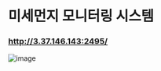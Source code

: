 # 미세먼지 모니터링 시스템
### http://3.37.146.143:2495/
![image](https://github.com/user-attachments/assets/25764c5e-6296-47d0-bacd-4943261db1ad)
